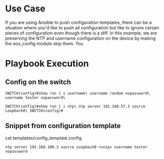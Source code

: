 # Use Case #

If you are using Ansible to push configuration templates, there can be a situation where you'd like to push all configuration but like to ignore certain pieces of configuration even though there is a diff. In this example, we are preserving the NTP and username configuration on the device by making the eos_config module skip them. You

# Playbook Execution #

## Config on the switch ##  

`SWITCH(config)#show run | i username\
username random nopassword\
username tester nopassword\
`


`SWITCH(config)#show run | i ntp\
ntp server 192.168.57.3 source Loopback0\
SWITCH(config)#
`

## Snippet from configuration template ##

cat templates/config_template.config

`ntp server 192.168.100.3 source Loopback0
<snip>
username tester nopassword
`
